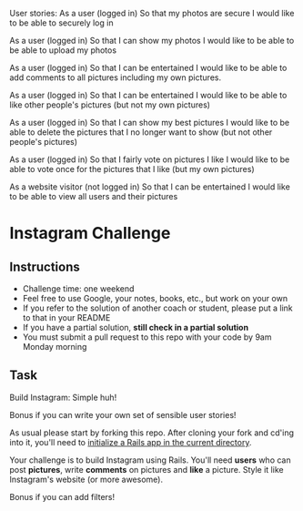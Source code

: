 
User stories:
As a user (logged in)
So that my photos are secure
I would like to be able to securely log in

As a user (logged in)
So that I can show my photos
I would like to be able to be able to upload my photos

As a user (logged in)
So that I can be entertained
I would like to be able to add comments to all pictures including my own pictures.

As a user (logged in)
So that I can be entertained
I would like to be able to like other people's pictures (but not my own pictures)

As a user (logged in)
So that I can show my best pictures
I would like to be able to delete the pictures that I no longer want to show (but not other people's pictures)

As a user (logged in)
So that I fairly vote on pictures I like
I would like to be able to vote once for the pictures that I like (but my own pictures)

As a website visitor (not logged in)
So that I can be entertained
I would like to be able to view all users and their pictures



Instagram Challenge
===================

Instructions
-------
* Challenge time: one weekend
* Feel free to use Google, your notes, books, etc., but work on your own
* If you refer to the solution of another coach or student, please put a link to that in your README
* If you have a partial solution, **still check in a partial solution**
* You must submit a pull request to this repo with your code by 9am Monday morning

Task
-----

Build Instagram: Simple huh!

Bonus if you can write your own set of sensible user stories!

As usual please start by forking this repo. After cloning your fork and cd'ing into it, you'll need to [initialize a Rails app in the current directory](http://blog.jasonmeridth.com/posts/create-rails-application-in-current-directory/).

Your challenge is to build Instagram using Rails. You'll need **users** who can post **pictures**, write **comments** on pictures and **like** a picture. Style it like Instagram's website (or more awesome).

Bonus if you can add filters!

